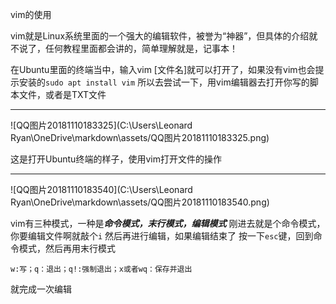 vim的使用

vim就是Linux系统里面的一个强大的编辑软件，被誉为“神器”，但具体的介绍就不说了，任何教程里面都会讲的，简单理解就是，记事本！



在Ubuntu里面的终端当中，输入vim \[文件名]就可以打开了，如果没有vim也会提示安装的```sudo apt install vim```  所以去尝试一下，用vim编辑器去打开你写的脚本文件，或者是TXT文件

****

![QQ图片20181110183325](C:\Users\Leonard Ryan\OneDrive\markdown\assets/QQ图片20181110183325.png)

这是打开Ubuntu终端的样子，使用vim打开文件的操作

****

![QQ图片20181110183540](C:\Users\Leonard Ryan\OneDrive\markdown\assets/QQ图片20181110183540.png)

vim有三种模式，一种是***命令模式，末行模式，编辑模式*** 刚进去就是个命令模式，你要编辑文件啊就敲个```i``` 然后再进行编辑，如果编辑结束了  按一下```esc```键，回到命令模式，然后再用末行模式  

```w:写；q：退出；q!:强制退出；x或者wq：保存并退出```

就完成一次编辑